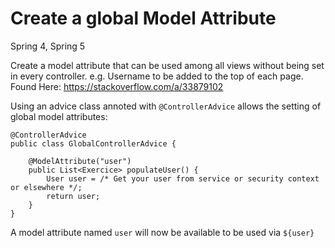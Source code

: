 # Create a global Model Attribute

Spring 4, Spring 5

Create a model attribute that can be used among all views without being set in every controller. e.g. Username to be added to the top of each page. Found Here: https://stackoverflow.com/a/33879102

Using an advice class annoted with `@ControllerAdvice` allows the setting of global model attributes:

```
@ControllerAdvice
public class GlobalControllerAdvice {

    @ModelAttribute("user")
    public List<Exercice> populateUser() {
        User user = /* Get your user from service or security context or elsewhere */;
        return user;
    }
}
```

A model attribute named `user` will now be available to be used via `${user}`